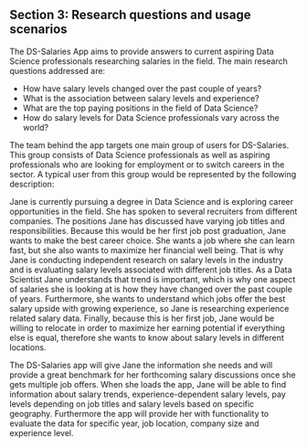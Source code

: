 ## Section 3: Research questions and usage scenarios

The DS-Salaries App aims to provide answers to current aspiring Data Science professionals researching salaries in the field. The main research questions addressed are:

- How have salary levels changed over the past couple of years?
- What is the association between salary levels and experience?
- What are the top paying positions in the field of Data Science?
- How do salary levels for Data Science professionals vary across the world?

The team behind the app targets one main group of users for DS-Salaries. This group consists of Data Science professionals as well as aspiring professionals who are looking for employment or to switch careers in the sector.
A typical user from this group would be represented by the following description:

Jane is currently pursuing a degree in Data Science and is exploring career opportunities in the field.  She has spoken to several recruiters from different companies.  The positions Jane has discussed have varying job titles and responsibilities.  Because this would be her first job post graduation, Jane wants to make the best career choice.  She wants a job where she can learn fast, but she also wants to maximize her financial well being.  That is why Jane is conducting independent research on salary levels in the industry and is evaluating salary levels associated with different job titles. As a Data Scientist Jane understands that trend is important, which is why one aspect of salaries she is looking at is how they have changed over the past couple of years.  Furthermore, she wants to understand which jobs offer the best salary upside with growing experience, so Jane is researching experience related salary data.  Finally, because this is her first job, Jane would be willing to relocate in order to maximize her earning potential if everything else is equal, therefore she wants to know about salary levels in different locations.

The DS-Salaries app will give Jane the information she needs and will provide a great benchmark for her forthcoming salary discussions once she gets multiple job offers.  When she loads the app, Jane will be able to find information about salary trends, experience-dependent salary levels, pay levels depending on job titles and salary levels based on specific geography.  Furthermore the app will provide her with functionality to evaluate the data for specific year, job location, company size and experience level.
